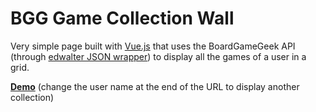 # BGG Game Collection Wall

Very simple page built with [Vue.js](https://vuejs.org/) that uses the BoardGameGeek API (through [edwalter JSON wrapper](https://bgg-json.azurewebsites.net/)) to display all the games of a user in a grid.

[**Demo**](https://vaemendis.github.io/bgg-collection-wall/?user=Twin)
(change the user name at the end of the URL to display another collection)
